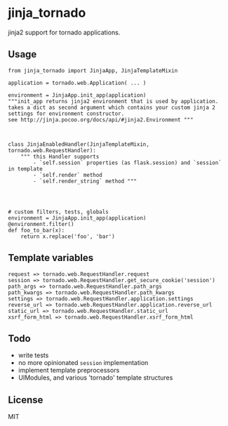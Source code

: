 jinja_tornado
=============

jinja2 support for tornado applications.

## Usage

    from jinja_tornado import JinjaApp, JinjaTemplateMixin

    application = tornado.web.Application( ... )

    environment = JinjaApp.init_app(application) 
    """init_app returns jinja2 environment that is used by application.
    takes a dict as second argument which contains your custom jinja 2
    settings for environment constructor.
    see http://jinja.pocoo.org/docs/api/#jinja2.Environment """



    class JinjaEnabledHandler(JinjaTemplateMixin, tornado.web.RequestHandler):
        """ this Handler supports
            - `self.session` properties (as flask.session) and `session` in template
            - `self.render` method
            - `self.render_string` method """




    # custom filters, tests, globals
    environment = JinjaApp.init_app(application)
    @environment.filter()
    def foo_to_bar(x):
        return x.replace('foo', 'bar')

## Template variables

    request => tornado.web.RequestHandler.request
    session => tornado.web.RequestHandler.get_secure_cookie('session')
    path_args => tornado.web.RequestHandler.path_args
    path_kwargs => tornado.web.RequestHandler.path_kwargs
    settings => tornado.web.RequestHandler.application.settings
    reverse_url => tornado.web.RequestHandler.application.reverse_url
    static_url => tornado.web.RequestHandler.static_url
    xsrf_form_html => tornado.web.RequestHandler.xsrf_form_html


## Todo

- write tests
- no more opinionated `session` implementation
- implement template preprocessors
- UIModules, and various 'tornado' template structures

## License

MIT
